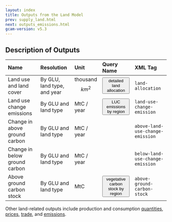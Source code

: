 ```yaml
---
layout: index
title: Outputs from the Land Model
prev: supply_land.html
next: outputs_emissions.html
gcam-version: v5.3 
---
```


## Description of Outputs

| Name | Resolution | Unit | Query Name | XML Tag |
| :--- | :--- | :--- | :--- | :--- |
| Land use and land cover | By GLU, land type, and year | thousand $$km^2$$ | <span id="detailed land allocation"><button onclick='getQuery("detailed land allocation", "detailed land allocation")'>detailed land allocation</button></span> | `land-allocation` |
| Land use change emissions | By GLU and land type | MtC / year | <span id="LUC emissions by region"><button onclick='getQuery("LUC emissions by region", "LUC emissions by region")'>LUC emissions by region</button></span> | `land-use-change-emission` |
| Change in above ground carbon | By GLU and land type | MtC / year |  | `above-land-use-change-emission`|
| Change in below ground carbon | By GLU and land type | MtC / year |  | `below-land-use-change-emission`|
| Above ground carbon stock | By GLU and land type | MtC | <span id="vegetative carbon stock by region"><button onclick='getQuery("vegetative carbon stock by region", "vegetative carbon stock by region")'>vegetative carbon stock by region</button></span> | `above-ground-carbon-stock` |

Other land-related outputs include production and consumption [quantities](outputs_quantity.html#foodfeedforestry), [prices](outputs_prices.html#foodfeedforestry), [trade](outputs_trade.html), and [emissions](outputs_emissions.html#agricultureandlanduse).
